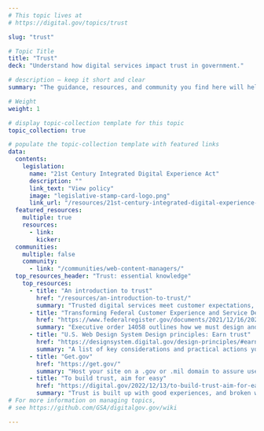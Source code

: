 ```yaml
---
# This topic lives at
# https://digital.gov/topics/trust

slug: "trust"

# Topic Title
title: "Trust"
deck: "Understand how digital services impact trust in government."

# description — keep it short and clear
summary: "The guidance, resources, and community you find here will help to create government websites that inspire trust in federal digital resources."

# Weight
weight: 1

# display topic-collection template for this topic
topic_collection: true

# populate the topic-collection template with featured links
data:
  contents:
    legislation:
      name: "21st Century Integrated Digital Experience Act"
      description: ""
      link_text: "View policy"
      image: "legislative-stamp-card-logo.png"
      link_url: "/resources/21st-century-integrated-digital-experience-act/"
  featured_resources:
    multiple: true
    resources:
      - link: 
        kicker: 
  communities:
    multiple: false
    community:
      - link: "/communities/web-content-managers/"
  top_resources_header: "Trust: essential knowledge"
    top_resources:
      - title: "An introduction to trust"
        href: "/resources/an-introduction-to-trust/"
        summary: "Trusted digital services meet customer expectations, and they are easy to find, understand, and use. Understand how digital services impact trust in government."
      - title: "Transforming Federal Customer Experience and Service Delivery To Rebuild Trust in Government"
        href: "https://www.federalregister.gov/documents/2021/12/16/2021-27380/transforming-federal-customer-experience-and-service-delivery-to-rebuild-trust-in-government"
        summary: "Executive order 14058 outlines how we must design and deliver services in a manner that people of all abilities can navigate, using technology to modernize government and services for the public."
      - title: "U.S. Web Design System Design principles: Earn trust"
        href: "https://designsystem.digital.gov/design-principles/#earn-trust"
        summary: "A list of key considerations and practical actions you can take to earn trust with users."
      - title: "Get.gov"
        href: "https://get.gov/"
        summary: "Host your site on a .gov or .mil domain to assure users it’s an official government site."
      - title: "To build trust, aim for easy"
        href: "https://digital.gov/2022/12/13/to-build-trust-aim-for-easy/"
        summary: "Trust is built up with good experiences, and broken with bad ones. Build sites that build trust by considering user needs, respecting people’s time, and avoiding customer experience pitfalls."
# For more information on managing topics,
# see https://github.com/GSA/digitalgov.gov/wiki

---
```

